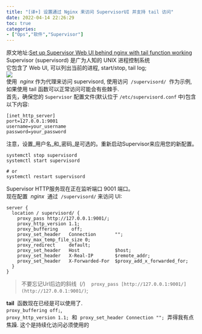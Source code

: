 ```yaml
---
title: "[译+] 设置通过 Nginx 来访问 SupervisorUI 并支持 tail 访问"
date: 2022-04-14 22:26:29
toc: true
categories:
- ["Ops","软件","Supervisor"]
---
```


原文地址:[Set up Supervisor Web UI behind nginx with tail function working](http://www.jfabre.com/set-up-supervisor-web-ui-behind-nginx-with-tail-function-working/)<br />Supervisor (supervisord) 是广为人知的 UNIX 进程控制系统<br />它包含了 Web UI, 可以列出当前的进程, start/stop, tail log;<br />![](https://file.wulicode.com/yuque/202208/24/23/18317pvEUjHJ.jpg?x-oss-process=image/resize,h_359)<br />使用  _nginx_ 作为代理来访问 supervisord, 使用访问  `/supervisord/`  作为示例, 如果使用 tail 函数可以正常访问可能会有些棘手.<br />首先，确保您的 `Supervisor` 配置文件(默认位于 `/etc/supervisord.conf` 中)包含以下内容:

```
[inet_http_server]
port=127.0.0.1:9001
username=your_username
password=your_password
```
注意，设置_用户名_和_密码_是可选的。重新启动Supervisor来应用您的新配置。
```
systemctl stop supervisord
systemctl start supervisord

# or
systemctl restart supervisord
```
Supervisor HTTP服务现在正在监听端口 9001 端口。<br />现在配置  _nginx_  通过  `/supervisord/` 来访问 UI:
```
server {
  location / supervisord/ {
    proxy_pass http://127.0.0.1:9001/;
    proxy_http_version 1.1;
    proxy_buffering     off;
    proxy_set_header   Connection       "";
    proxy_max_temp_file_size 0;
    proxy_redirect     default;
    proxy_set_header   Host             $host;
    proxy_set_header   X-Real-IP        $remote_addr;
    proxy_set_header   X-Forwarded-For  $proxy_add_x_forwarded_for;
  }
}
```
> 不要忘记Url后边的斜线  (_/_)    `proxy_pass [http://127.0.0.1:9001/](http://127.0.0.1:9001/)`;

**tail**  函数现在已经是可以使用了.  <br />`proxy_buffering off;`,  <br />`proxy_http_version 1.1;`  和  `proxy_set_header Connection "";`  弄得我有点焦躁. 这个是持续化访问必须使用的

